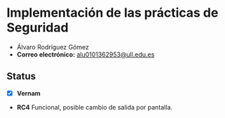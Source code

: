 # Implementación de las prácticas de Seguridad

* Álvaro Rodríguez Gómez 
* **Correo electrónico:** alu0101362953@ull.edu.es

## Status

- [x] **Vernam** 
* **RC4**    Funcional, posible cambio de salida por pantalla.
